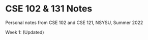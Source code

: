 # CSE 102 & 131 Notes

Personal notes from CSE 102 and CSE 121, NSYSU, Summer 2022

Week 1: (Updated)
